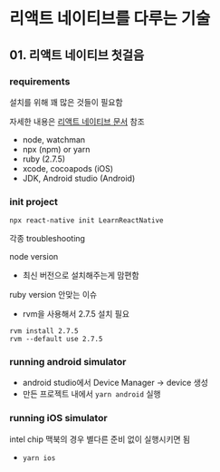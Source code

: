 # 리액트 네이티브를 다루는 기술


## 01. 리액트 네이티브 첫걸음


### requirements

설치를 위해 꽤 많은 것들이 필요함

자세한 내용은 [리액트 네이티브 문서](https://reactnative.dev/docs/next/environment-setup) 참조

- node, watchman
- npx (npm) or yarn
- ruby (2.7.5)
- xcode, cocoapods (iOS)
- JDK, Android studio (Android)

### init project

```
npx react-native init LearnReactNative
```

각종 troubleshooting

node version
- 최신 버전으로 설치해주는게 맘편함

ruby version 안맞는 이슈
- rvm을 사용해서 2.7.5 설치 필요

```
rvm install 2.7.5
rvm --default use 2.7.5
```

### running android simulator

- android studio에서 Device Manager -> device 생성
- 만든 프로젝트 내에서 `yarn android` 실행


### running iOS simulator

intel chip 맥북의 경우 별다른 준비 없이 실행시키면 됨

- `yarn ios`

